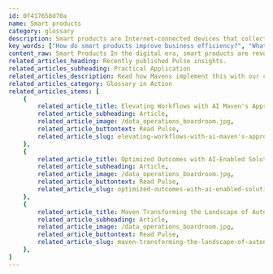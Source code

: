 ```yaml
---
id: 0f417658d70a
name: Smart products
category: glossary
description: Smart products are Internet-connected devices that collect valuable data to improve efficiency, safety, and customer experiences, driving business innovation and redefining market strategies with their insights.
key_words: ["How do smart products improve business efficiency?", "What are the benefits of smart products for customer support?", "How do smart products enhance safety and security?", "What is the role of data in smart product functionality?", "How can smart products predict service needs?", "Can smart products receive over-the-air updates?", "How do smart products contribute to a product-centric ecosystem?", "What new business models are enabled by smart product data?", "How do smart products align with consumer needs and preferences?", "How does Maven Technologies implement smart product solutions?"]
content_raw: Smart Products In the digital era, smart products are revolutionising the way businesses interact with the world. A smart product is an Internet-connected device that can share insightful data about itself, its environment and its users. This wide variety of products encompasses everything from complex industrial machinery to sophisticated medical devices, motor vehicles, and even advanced packaging systems that inform about the location and condition of the enclosed product. Smart products pave the way for extensive business benefits, fuelled by the wealth of data they gather. This data enables smart products to operate more efficiently, simplify lives, assure safety, and amplify business operations. By monitoring usage patterns, smart products can enhance customer support with updates on health status, location, and can anticipate service needs, thereby predicting and preventing failures or unwanted downtime. One of the striking aspects of smart products is their ability to enable effortless, over-the-air updates or services to the device. This introduces a seamless experience that not only adds value but also maximizes convenience for the user. Smart products are the driving force behind a product-centric ecosystem that empowers businesses to innovate and redefine their market approach. The data-driven insights gathered enable companies to devise new business models, enhancing their products and services to more closely align with consumer needs and preferences. In the modern world powered by Maven Technologies, businesses can unleash the immense potential of these smart products to transform their operations, improve product offerings, and deliver superior customer experiences. Let's join hands to witness and shape the future with smart products. Witness the magic of elite technologies implemented by seasoned professionals with Maven.
related_articles_heading: Recently published Pulse insights.
related_articles_subheading: Practical Application
related_articles_description: Read how Mavens implement this with our clients.
related_articles_category: Glossary in Action
related_articles_items: [
	{
		related_article_title: Elevating Workflows with AI Maven's Approach,
		related_article_subheading: Article,
		related_article_image: /data_operations_boardroom.jpg,
		related_article_buttontext: Read Pulse,
		related_article_slug: elevating-workflows-with-ai-maven's-approach
	},
	{
		related_article_title: Optimized Outcomes with AI-Enabled Solutions,
		related_article_subheading: Article,
		related_article_image: /data_operations_boardroom.jpg,
		related_article_buttontext: Read Pulse,
		related_article_slug: optimized-outcomes-with-ai-enabled-solutions
	},
	{
		related_article_title: Maven Transforming the Landscape of Autonomous Vehicles,
		related_article_subheading: Article,
		related_article_image: /data_operations_boardroom.jpg,
		related_article_buttontext: Read Pulse,
		related_article_slug: maven-transforming-the-landscape-of-autonomous-vehicles
	},
]
---
```


